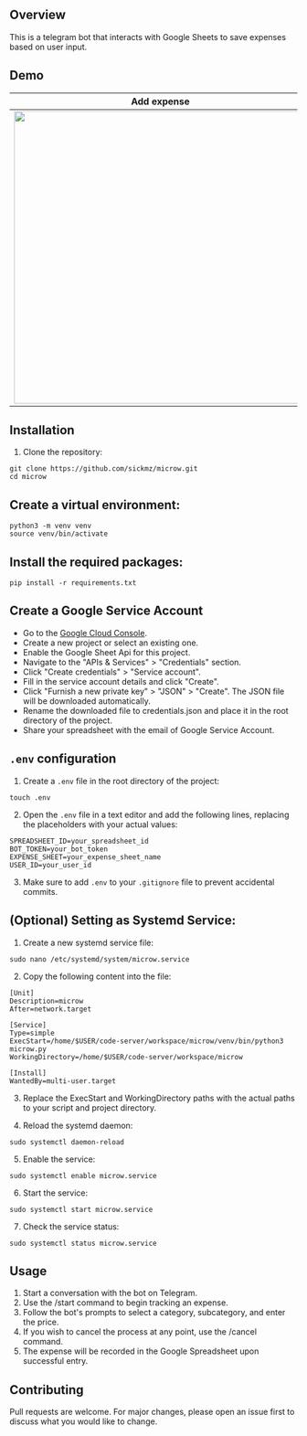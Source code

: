## Overview
This is a telegram bot that interacts with Google Sheets to save expenses based on user input.

## Demo

| Add expense | Delete expense |
|:----------------:|:----------------:|
| <img src="demo/add.gif"  height="512"> | <img src="demo/delete.gif"  height="512"> |

## Installation

1. Clone the repository:

```
git clone https://github.com/sickmz/microw.git
cd microw
```

## Create a virtual environment:

```
python3 -m venv venv
source venv/bin/activate
```

## Install the required packages:

```
pip install -r requirements.txt
```

## Create a Google Service Account
- Go to the [Google Cloud Console](https://console.cloud.google.com/).
- Create a new project or select an existing one.
- Enable the Google Sheet Api for this project.
- Navigate to the "APIs & Services" > "Credentials" section.
- Click "Create credentials" > "Service account".
- Fill in the service account details and click "Create".
- Click "Furnish a new private key" > "JSON" > "Create". The JSON file will be downloaded automatically.
- Rename the downloaded file to credentials.json and place it in the root directory of the project.
- Share your spreadsheet with the email of Google Service Account.

## `.env` configuration

1. Create a `.env` file in the root directory of the project:

```
touch .env
```

2. Open the `.env` file in a text editor and add the following lines, replacing the placeholders with your actual values:

```
SPREADSHEET_ID=your_spreadsheet_id
BOT_TOKEN=your_bot_token
EXPENSE_SHEET=your_expense_sheet_name
USER_ID=your_user_id
```

3. Make sure to add `.env` to your `.gitignore` file to prevent accidental commits.

## (Optional) Setting as Systemd Service:

1. Create a new systemd service file:

```
sudo nano /etc/systemd/system/microw.service
```

2. Copy the following content into the file:

```
[Unit]
Description=microw
After=network.target

[Service]
Type=simple
ExecStart=/home/$USER/code-server/workspace/microw/venv/bin/python3 microw.py
WorkingDirectory=/home/$USER/code-server/workspace/microw

[Install]
WantedBy=multi-user.target
```

3. Replace the ExecStart and WorkingDirectory paths with the actual paths to your script and project directory.

4. Reload the systemd daemon:

```
sudo systemctl daemon-reload
```

5. Enable the service:

```
sudo systemctl enable microw.service
```

6. Start the service:

```
sudo systemctl start microw.service
```

7. Check the service status:

```
sudo systemctl status microw.service
```

## Usage

1. Start a conversation with the bot on Telegram.
2. Use the /start command to begin tracking an expense.
3. Follow the bot's prompts to select a category, subcategory, and enter the price.
4. If you wish to cancel the process at any point, use the /cancel command.
5. The expense will be recorded in the Google Spreadsheet upon successful entry.

## Contributing

Pull requests are welcome. For major changes, please open an issue first to discuss what you would like to change.
